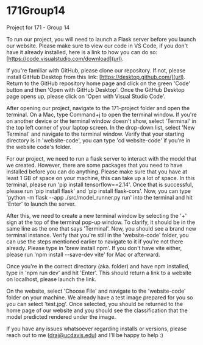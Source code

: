 # 171Group14
Project for 171 - Group 14

To run our project, you will need to launch a Flask server before you launch our website. Please make sure to view our code in VS Code, if you don't have it already installed, here is a link to how you can do so: [https://code.visualstudio.com/download](url).

If you're familiar with GitHub, please clone our repository. If not, please install GitHub Desktop from this link: [https://desktop.github.com/](url). Return to the GitHub repository home page and click on the green 'Code' button and then 'Open with GitHub Desktop'. Once the GitHub Desktop page opens up, please click on 'Open with Visual Studio Code'. 

After opening our project, navigate to the 171-project folder and open the terminal. On a Mac, type Command+j to open the terminal window. If you're on another device
or the terminal window doesn't show, select 'Terminal' in the top left corner of your laptop screen. In the drop-down list, select 'New Terminal' and navigate to the terminal window. 
Verify that your starting directory is in 'website-code', you can type 'cd website-code' if you're in the website code's folder.

For our project, we need to run a flask server to interact with the model that we created. However, there are some packages that you need to have installed before you can do anything. Please make sure that you have at least 1 GB of space on your machine, this can take up a lot of space. In this terminal, please run 'pip install tensorflow==2.14'. Once that is successful, please run 'pip install flask' and 'pip install flask-cors'. Now, you can type 'python -m flask --app ./src/model_runner.py run' into the terminal and hit 'Enter' to launch the server.

After this, we need to create a new terminal window by selecting the '+' sign at the top of the terminal pop-up window. To clarify, it should be in the same line as the one that says 'Terminal'. Now, you should see a brand new terminal instance. Verify that you're still in the 'website-code' folder, you can use the steps mentioned earlier to navigate to it if you're not there already. Please type in 'brew install npm'. If you don't have vite either, please run 'npm install --save-dev vite' for Mac or afterward. 

Once you're in the correct directory (aka. folder) and have npm installed, type in 'npm run dev' and hit 'Enter'. This should return a link to a website on localhost, please launch the link. 

On the website, select 'Choose File' and navigate to the 'website-code' folder on your machine. We already have a test image prepared for you so you can select 'test.jpg'. Once selected, you should be returned to the home page of our website and you should see the classification that the model predicted rendered under the image. 

If you have any issues whatsoever regarding installs or versions, please reach out to me (draj@ucdavis.edu) and I'll be happy to help :)

